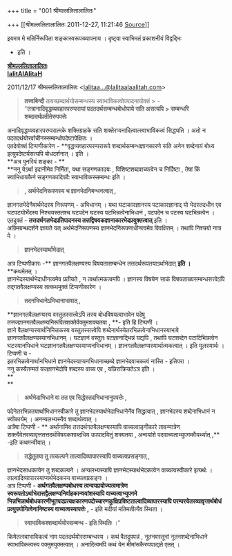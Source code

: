 +++
title = "001 श्रीमल्ललितालालितः"

+++
[[श्रीमल्ललितालालितः	2011-12-27, 11:21:46 [Source](https://groups.google.com/g/samskrita/c/KYyv-xMN2CQ)]]



इयमत्र मे मतिर्निरूपिता शङ्कास्वरूपख्यापनाय । दृष्ट्वा स्वाभिमतं प्रकाशनीयं विद्वद्भिः  
- इति ।  

**[श्रीमल्ललितालालितः](http://www.lalitaalaalitah.com/)  
[lalitAlAlitaH](http://about.me/lalitaalaalitah/bio)**

  
  
  

2011/12/17 श्रीमल्ललितालालितः \<[lalitaa...@lalitaalaalitah.com]()\>

  

> **तत्त्वबिन्दौ** तावच्छब्दार्थयोसम्बन्धस्य स्वाभाविकत्वोपपादनायोक्तं > -  
> "**तत्रानादिवृद्धव्यवहारपरम्परायां पदतदर्थसम्बन्धबोधोपाये सति असत्यपि > सम्बन्धरि शब्दादर्थप्रतीतेरुपपत्तेः**

  
अनादिवृद्धव्यवहारपरम्परात्मके शक्तिग्राहके सति शक्तेरप्यनादित्वात्स्वाभाविकत्वं सिद्ध्यति । अतो न पदतदर्थयोरर्वाचीनस्सम्बन्धोपदेष्टापेक्षितः ।  
एतदेवोक्तं टिप्पणीकारेण - **वृद्धव्यवहारपरम्परारूपे शब्दार्थसम्बन्धज्ञानकारणे सति अनेन शब्देनायं बोध्य इत्युपदेष्टर्यसत्यपि बोधदर्शनात् । इति ।  
**अत्र पुनरियं शङ्का - **  
**ननु येऽर्था इदानीमेव निर्मिता, यथा सङ्गणकादयः , विशिष्टशब्दवाच्यत्वेन च निर्दिष्टा , तेषां किं स्वाभिधायकैर्न सङ्गणकादिपदैः स्वाभाविकस्सम्बन्धः इति ।  
  

> **, अर्थभेदनिरूपणस्य च ज्ञानभेदनिबन्धनत्वात् ,**

  
ज्ञानगतभेदेनैवार्थभेदस्य निरूपणम् - अभिधानम् । यथा घटाकारज्ञानस्य पटाकारज्ञानाद् यो भेदस्तदधीन एव घटपटयोर्भेदस्य निश्चयस्ततश्च घटपदेन घटस्य पटभिन्नत्वेनाभिधानं , पटपदेन च पटस्य घटभिन्नत्वेन ।  
एतदुक्तं - **तत्तदर्थगतभेदप्रतिपादनस्य तत्तद्विषयकज्ञानाकारभेदप्रयुक्तत्वात्** इति ।  
अग्रिमग्रन्थदर्शने ज्ञायते यत् अर्थभेदनिरूपणस्य ज्ञानभेदनिरूपणाधीनत्वमेव विवक्षितम् । तथापि निश्चयो नात्र मे ।  
  

> **ज्ञानभेदस्यार्थाभेदात्**

  
अत्र टिप्पणीकारः -** ज्ञानगतवैलक्षण्यस्य विषयतासम्बन्धेन तत्तदर्थरूपतयाऽर्थाभेदात् **इति ।**  
**कथमेतत् ।  
ज्ञानभेदस्यार्थभेदाधीनत्वमेव प्रतीयते , न त्वर्थात्मकत्वमपि । ज्ञानस्य विषयेण साकं विषयताख्यसम्बन्धसत्त्वेऽपि तद्गतवैलक्षण्यस्य तत्कथमुक्तं टिप्पणीकारेण ।  
  

> **तदनभिधानेऽभिधानाभावात् ,**

  
**ज्ञानगतवैलक्षण्यस्य वस्तुतस्सत्त्वेऽपि तस्य बोधविषयत्वाभावेन पदेषु तत्तज्ज्ञानगतवैलक्षण्यनिरूपितशक्तेर्वक्तुमशक्यतया , **- इति हि टिप्पणी ।  
ज्ञाने वैलक्षण्यस्यार्थनिमित्तकस्य वस्तुतस्सत्त्वेपि शब्देनार्थस्येतरभिन्नत्वेनाभिधानस्याभावे ज्ञानगतवैलक्षण्यस्यानभिधानम् । घटज्ञानं वस्तुतः पटज्ञानाद्भिन्नं यद्यपि , तथापि घटशब्देन पटादिभिन्नत्वेन घटस्यानभिधाने घटज्ञानगतवैलक्षण्यस्याप्यनभिधानम् । ज्ञानगतवैलक्षण्यस्यार्थात्मकत्वात् । इति मूलस्यार्थः ।  
टिप्पणी च -  
इतरभिन्नत्वेनार्थानभिधाने ज्ञानभेदस्याप्यनभिधानाच्छब्दे ज्ञानभेदवाचकत्वं नास्ति - इतिपरा ।  
ननु कस्यैतन्मतं यज्ज्ञानभेदोपि शब्दस्य वाच्य एव , यन्निराक्रियतेऽत्र इति ।  
**  
**

> **अर्थभेदाभिधाने वा तत एव सिद्धेस्तदभिधानानुपपत्तेः ,**

  
पदेनेतरभिन्नतयार्थाभिधानस्वीकारे तु ज्ञानभेदस्यार्थभेदाभिधानेनैव सिद्धत्वात् , ज्ञानभेदस्य शब्देनाभिधानं न स्वीकार्यम् । अनन्यलभ्यस्यैव शब्दार्थत्वात् ।  
अत्रैषा टिप्पणी - ** अर्थानामिव तत्तदर्थगतवैलक्षण्यस्यापि वाच्यत्वाङ्गीकारे तावन्मात्रेण शक्त्यैवेतरव्यावृत्ततत्तदर्थविषयकशाब्दधिय उपपादयितुं शक्यतया , अन्वयांशे पदवाच्यताभ्युपगमवैयर्थ्यात् ,** -इति
कथमन्वीयात् ।  
  

> **तद्धेतुतया तु तत्कल्पने ताल्वादिव्यापारस्यापि वाच्यत्वप्रसङ्गात् ,**

  
ज्ञानभेदसाधकत्वेन तु शब्दकल्पने । अन्यलभ्यस्यापि ज्ञानभेदस्यार्थभेदकत्वेन वाच्यत्वस्वीकारे इत्यर्थः । ताल्वादिव्यापारस्याप्यर्थभेदकस्य वाच्यत्वप्रसङ्गः ।  
अत्र टिप्पणी - **अर्थगतवैलक्षण्यबोधस्य त्वन्वयप्रयोज्यत्वमात्रेण स्वरूपतोऽर्थाभेदात्तद्वैलक्षण्यनिर्वाहकान्वयांशस्यापि वाच्यत्वाभ्युपगमे भिन्नभिन्नार्थबोधकारणीभूतपदप्रत्यक्षकारणपदोच्चारणकुक्षिप्रविष्टताल्वादिव्यापारस्यापि परम्परयेतरव्यावृत्तार्थबोधं प्रत्युपयोगित्वेनानिष्टस्य वाच्यत्वस्यापत्तेः ,** - इति मदीयां मतिमतीत्यैव स्थिता ।  
  

> **स्वाभाविकश्शब्दार्थयोस्सम्बन्ध - इति स्थितिः** ।"  

  
किमेतत्स्वाभाविकत्वं नाम पदतदर्थयोस्सम्बन्धस्य । कथं वैतदुपपन्नं , नूतनवस्तूनां नूतनशब्देनाभिधाने स्वाभाविकत्वस्य वक्तुमयुक्तत्वात् । अनादित्वमपि कथं येन मीमांसकैरुपपाद्यते एतत् ।  


